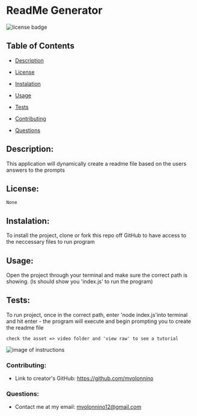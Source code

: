 # ReadMe Generator

![license badge](https://img.shields.io/static/v1?label=license&message=None&color=ff69b4)

## Table of Contents

- [Description](#description)

- [License](#license)

- [Instalation](#instalation)

- [Usage](#usage)

- [Tests](#tests)

- [Contributing](#contributing)

- [Questions](#questions)

## Description:

This application will dynamically create a readme file based on the users answers to the prompts

## License:

    None

## Instalation:

To install the project, clone or fork this repo off GitHub to have access to the neccessary files to run program

## Usage:

Open the project through your terminal and make sure the correct path is showing. (ls should show you 'index.js' to run the program)

## Tests:

To run project, once in the correct path, enter 'node index.js'into terminal and hit enter - the program will execute and begin prompting you to create the readme file

```check the asset => video folder and 'view raw' to see a tutorial```

![image of instructions](./assets/Screen%20Shot%202020-08-12%20at%2010.29.54%20PM.png)

### Contributing:
- Link to creator's GitHub: https://github.com/mvolonnino

### Questions:
- Contact me at my email: mvolonnino12@gmail.com
